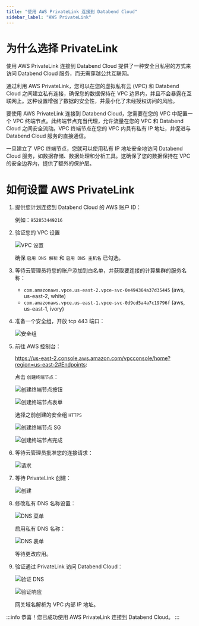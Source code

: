 ```yaml
---
title: "使用 AWS PrivateLink 连接到 Databend Cloud"
sidebar_label: "AWS PrivateLink"
---
```


# 为什么选择 PrivateLink

使用 AWS PrivateLink 连接到 Databend Cloud 提供了一种安全且私密的方式来访问 Databend Cloud 服务，而无需穿越公共互联网。

通过利用 AWS PrivateLink，您可以在您的虚拟私有云 (VPC) 和 Databend Cloud 之间建立私有连接，确保您的数据保持在 VPC 边界内，并且不会暴露在互联网上。这种设置增强了数据的安全性，并最小化了未经授权访问的风险。

要使用 AWS PrivateLink 连接到 Databend Cloud，您需要在您的 VPC 中配置一个 VPC 终端节点。此终端节点充当代理，允许流量在您的 VPC 和 Databend Cloud 之间安全流动。VPC 终端节点在您的 VPC 内具有私有 IP 地址，并促进与 Databend Cloud 服务的直接通信。

一旦建立了 VPC 终端节点，您就可以使用私有 IP 地址安全地访问 Databend Cloud 服务，如数据存储、数据处理和分析工具。这确保了您的数据保持在 VPC 的安全边界内，提供了额外的保护层。

# 如何设置 AWS PrivateLink

1. 提供您计划连接到 Databend Cloud 的 AWS 账户 ID：

   例如：`952853449216`

2. 验证您的 VPC 设置

   ![VPC 设置](/img/cloud/privatelink/vpc-settings.png)

   确保 `启用 DNS 解析` 和 `启用 DNS 主机名` 已勾选。

3. 等待云管理员将您的账户添加到白名单，并获取要连接的计算集群的服务名称：

   - `com.amazonaws.vpce.us-east-2.vpce-svc-0e494364a37d35445` (aws, us-east-2, white)
   - `com.amazonaws.vpce.us-east-1.vpce-svc-0d9cd5a4a7c19796f` (aws, us-east-1, ivory)

4. 准备一个安全组，开放 tcp 443 端口：

   ![安全组](/img/cloud/privatelink/security-group.png)

5. 前往 AWS 控制台：

   https://us-east-2.console.aws.amazon.com/vpcconsole/home?region=us-east-2#Endpoints:

   点击 `创建终端节点`：

   ![创建终端节点按钮](/img/cloud/privatelink/create-endpoint-1.png)

   ![创建终端节点表单](/img/cloud/privatelink/create-endpoint-2.png)

   选择之前创建的安全组 `HTTPS`

   ![创建终端节点 SG](/img/cloud/privatelink/create-endpoint-3.png)

   ![创建终端节点完成](/img/cloud/privatelink/create-endpoint-4.png)

6. 等待云管理员批准您的连接请求：

   ![请求](/img/cloud/privatelink/request.png)

7. 等待 PrivateLink 创建：

   ![创建](/img/cloud/privatelink/creation.png)

8. 修改私有 DNS 名称设置：

   ![DNS 菜单](/img/cloud/privatelink/dns-1.png)

   启用私有 DNS 名称：

   ![DNS 表单](/img/cloud/privatelink/dns-2.png)

   等待更改应用。

9. 验证通过 PrivateLink 访问 Databend Cloud：

   ![验证 DNS](/img/cloud/privatelink/verify-1.png)

   ![验证响应](/img/cloud/privatelink/verify-2.png)

   网关域名解析为 VPC 内部 IP 地址。

:::info
恭喜！您已成功使用 AWS PrivateLink 连接到 Databend Cloud。
:::
